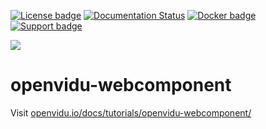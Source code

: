 [![License badge](https://img.shields.io/badge/license-Apache2-orange.svg)](http://www.apache.org/licenses/LICENSE-2.0)
[![Documentation Status](https://readthedocs.org/projects/openviduio-docs/badge/?version=stable)](https://docs.openvidu.io/en/stable/?badge=stable)
[![Docker badge](https://img.shields.io/docker/pulls/openvidu/openvidu-server-kms.svg)](https://hub.docker.com/r/openvidu/openvidu-server-kms)
[![Support badge](https://img.shields.io/badge/support-sof-yellowgreen.svg)](https://groups.google.com/forum/#!forum/openvidu)

[![][OpenViduLogo]](http://openvidu.io)

openvidu-webcomponent
===

Visit [openvidu.io/docs/tutorials/openvidu-webcomponent/](http://openvidu.io/docs/tutorials/openvidu-webcomponent/)

[OpenViduLogo]: https://secure.gravatar.com/avatar/5daba1d43042f2e4e85849733c8e5702?s=120
